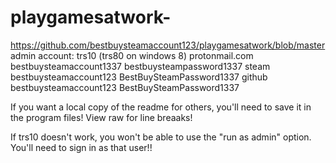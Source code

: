 # playgamesatwork-
https://github.com/bestbuysteamaccount123/playgamesatwork/blob/master
admin account:
trs10
(trs80 on windows 8)
protonmail.com
bestbuysteamaccount1337
bestbuysteampassword1337
steam
bestbuysteamaccount123
BestBuySteamPassword1337
github
bestbuysteamaccount123
BestBuySteamPassword1337


If you want a local copy of the readme for others, you'll need to save it in the program files!
View raw for line breaaks! 


If trs10 doesn't work, you won't be able to use the "run as admin" option. You'll need to sign in as that user!!
